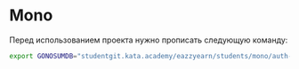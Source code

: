 # Mono
Перед использованием проекта нужно прописать следующую команду:
```bash 
export GONOSUMDB="studentgit.kata.academy/eazzyearn/students/mono/auth-sso"
```
